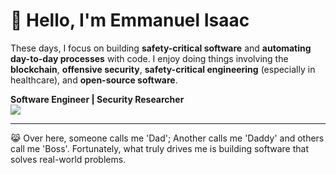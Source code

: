 # 👋 Hello, I'm Emmanuel Isaac

These days, I focus on building **safety-critical software** and **automating day-to-day processes** with code. I enjoy doing things involving the **blockchain**, **offensive security**, **safety-critical engineering** (especially in healthcare), and **open-source software**.


**Software Engineer | Security Researcher**  
![](https://komarev.com/ghpvc/?username=1cbyc&color=blueviolet)

---

😹 Over here, someone calls me 'Dad'; Another calls me 'Daddy' and others call me 'Boss'. Fortunately, what truly drives me is building software that solves real-world problems.
